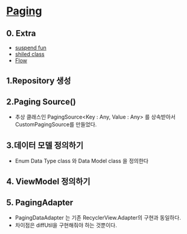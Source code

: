 #   [Paging](https://www.charlezz.com/?p=44684)

## 0. Extra
-   [suspend fun](https://kotlinworld.com/144)
-   [shiled class](https://androidtest.tistory.com/107)
-   [Flow](https://medium.com/hongbeomi-dev/kotlin-coroutine-flow-ac07cfdca42d)
##  1.Repository 생성

##  2.Paging Source()
-   추상 클래스인 PagingSource<Key : Any, Value : Any> 를 상속받아서 CustomPagingSource를 만들었다.

##  3.데이터 모델 정의하기
-   Enum Data Type class 와 Data Model class 을 정의한다

## 4.   ViewModel 정의하기

## 5. PagingAdapter
-   PagingDataAdapter 는 기존 RecyclerView.Adapter의 구현과 동일하다.
-   차이점은 diffUtil을 구현해줘야 하는 것뿐이다.

